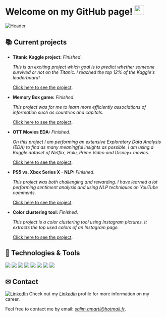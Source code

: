 # Welcome on my GitHub page! <img src="https://github.com/SalimAmarti/SalimAmarti/blob/master/wave.gif" width="30px">

![Header](https://github.com/SalimAmarti/SalimAmarti/blob/master/Readme_header.gif)

## &#128218; Current projects

- **Titanic Kaggle project:** *Finished*.

    *This is an exciting project which goal is to predict whether someone survived or not on the Titanic. I reached the top 12% of the Kaggle's leaderboard!*

    [Click here to see the project](https://github.com/SalimAmarti/Titanic_Project).

- **Memory Box game:** *Finished*.

    *This project was for me to learn more efficiently associations of information such as countries and capitals.*

    [Click here to see the project](https://github.com/SalimAmarti/Memory-Box).

- **OTT Movies EDA:** *Finished*.
    
    *On this project I am performing an extensive Exploratory Data Analysis (EDA) to find as many meaningful insights as possible. I am using a Kaggle dataset of Netflix, Hulu, Prime Video and Disney+ movies.*

    [Click here to see the project](https://github.com/SalimAmarti/OTT_movies_Project).
    
- **PS5 vs. Xbox Series X - NLP:** *Finished*.

   *This project was both challenging and rewarding. I have learned a lot performing sentiment analysis and using NLP techniques on YouTube comments.*
   
    [Click here to see the project](https://github.com/SalimAmarti/PS5_vs_XboxSeriesX).
    
- **Color clustering tool:** *Finished*.

   *This project is a color clustering tool using Instagram pictures. It extracts the top used colors of an Instagram page.*
   
    [Click here to see the project](https://github.com/SalimAmarti/Color_Classifier).
    

## 🔧 Technologies & Tools

![](https://img.shields.io/badge/Code-Python-informational?style=flat&logo=python&logoColor=white&color=3fa6d5)
![](https://img.shields.io/badge/Visualization-Power_BI-informational?style=flat&logo=power-bi&logoColor=white&color=3fa6d5)
![](https://img.shields.io/badge/Visualization-Tableau-informational?style=flat&logo=tableau&logoColor=white&color=3fa6d5)
![](https://img.shields.io/badge/Code-SQL-informational?style=flat&logo=mysql&logoColor=white&color=3fa6d5)
![](https://img.shields.io/badge/Code-HTML-informational?style=flat&logo=html5&logoColor=white&color=3fa6d5)
![](https://img.shields.io/badge/Version_control-Git-informational?style=flat&logo=git&logoColor=white&color=3fa6d5)
![](https://img.shields.io/badge/Tools-Excel-informational?style=flat&logo=microsoft-excel&logoColor=white&color=3fa6d5)
![](https://img.shields.io/badge/Tools-Powerpoint-informational?style=flat&logo=microsoft-powerpoint&logoColor=white&color=3fa6d5)

## &#9993; Contact

[![LinkedIn][3.2]][3] Check out my [*LinkedIn*](https://www.linkedin.com/in/salimamarti/) profile for more information on my career.

Feel free to contact me by email: *salim.amarti@hotmail.fr*.

[3.2]: https://raw.githubusercontent.com/MartinHeinz/MartinHeinz/master/linkedin-3-16.png (LinkedIn icon without padding)
[3]: https://www.linkedin.com/in/salimamarti/
